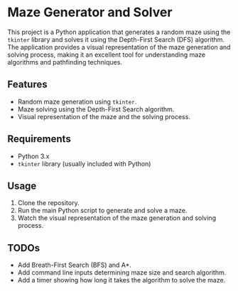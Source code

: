 # Maze Generator and Solver

This project is a Python application that generates a random maze using the `tkinter` library and solves it using the Depth-First Search (DFS) algorithm. The application provides a visual representation of the maze generation and solving process, making it an excellent tool for understanding maze algorithms and pathfinding techniques.

## Features

- Random maze generation using `tkinter`.
- Maze solving using the Depth-First Search algorithm.
- Visual representation of the maze and the solving process.

## Requirements

- Python 3.x
- `tkinter` library (usually included with Python)

## Usage

1. Clone the repository.
2. Run the main Python script to generate and solve a maze.
3. Watch the visual representation of the maze generation and solving process.

## TODOs

- Add Breath-First Search (BFS) and A*.
- Add command line inputs determining maze size and search algorithm.
- Add a timer showing how long it takes the algorithm to solve the maze.
